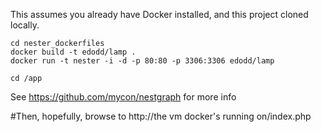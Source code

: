 This assumes you already have Docker installed, and this project cloned locally.

```
cd nester_dockerfiles
docker build -t edodd/lamp .
docker run -t nester -i -d -p 80:80 -p 3306:3306 edodd/lamp

cd /app

```
See https://github.com/mycon/nestgraph for more info

#Then, hopefully, browse to http://the vm docker's running on/index.php
